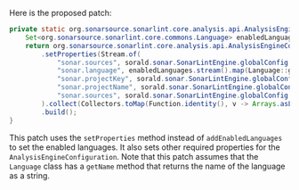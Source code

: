 Here is the proposed patch:

```java
private static org.sonarsource.sonarlint.core.analysis.api.AnalysisEngineConfiguration buildAnalysisEngineConfiguration() {
    Set<org.sonarsource.sonarlint.core.commons.Language> enabledLanguages = sorald.sonar.SonarLintEngine.globalConfig.getEnabledLanguages();
    return org.sonarsource.sonarlint.core.analysis.api.AnalysisEngineConfiguration.builder()
        .setProperties(Stream.of(
            "sonar.sources", sorald.sonar.SonarLintEngine.globalConfig.getWorkDir(),
            "sonar.language", enabledLanguages.stream().map(Language::getName).collect(Collectors.joining(",")),
            "sonar.projectKey", sorald.sonar.SonarLintEngine.globalConfig.getClientPid(),
            "sonar.projectName", sorald.sonar.SonarLintEngine.globalConfig.getClientPid(),
            "sonar.sources", sorald.sonar.SonarLintEngine.globalConfig.getWorkDir()
        ).collect(Collectors.toMap(Function.identity(), v -> Arrays.asList(v))))
        .build();
}
```

This patch uses the `setProperties` method instead of `addEnabledLanguages` to set the enabled languages. It also sets other required properties for the `AnalysisEngineConfiguration`. Note that this patch assumes that the `Language` class has a `getName` method that returns the name of the language as a string.